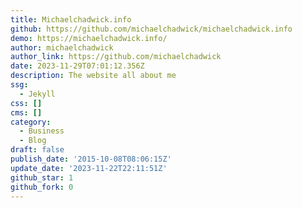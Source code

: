 ```yaml
---
title: Michaelchadwick.info
github: https://github.com/michaelchadwick/michaelchadwick.info
demo: https://michaelchadwick.info/
author: michaelchadwick
author_link: https://github.com/michaelchadwick
date: 2023-11-29T07:01:12.356Z
description: The website all about me
ssg:
  - Jekyll
css: []
cms: []
category:
  - Business
  - Blog
draft: false
publish_date: '2015-10-08T08:06:15Z'
update_date: '2023-11-22T22:11:51Z'
github_star: 1
github_fork: 0
---
```

